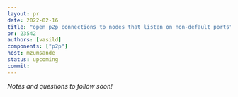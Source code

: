 ```yaml
---
layout: pr
date: 2022-02-16
title: "open p2p connections to nodes that listen on non-default ports"
pr: 23542
authors: [vasild]
components: ["p2p"]
host: mzumsande
status: upcoming
commit:
---
```


_Notes and questions to follow soon!_

<!-- TODO: Before meeting, add notes and questions
## Notes

## Questions
1. Did you review the PR? [Concept ACK, approach ACK, tested ACK, or NACK](https://github.com/bitcoin/bitcoin/blob/master/CONTRIBUTING.md#peer-review)?
-->


<!-- TODO: After meeting, uncomment and add meeting log between the irc tags
## Meeting Log

{% irc %}
{% endirc %}
-->
